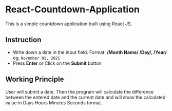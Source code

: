 # React-Countdown-Application
This is a simple countdown application built using React JS.

## Instruction
- Write down a date in the input field. Format: <b>/Month Name/ /Day/, /Year/</b> eg. `November 01, 2021`
- Press <b>Enter</b> or Click on the <b>Submit</b> button

## Working Principle
User will submit a date. Then the program will calculate the difference between the entered date and the current date and will show the calculated value in Days Hours Minutes Seconds format.
